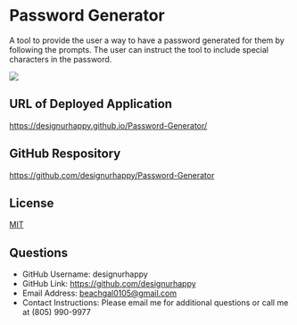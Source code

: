 # Password Generator
A tool to provide the user a way to have a password generated for them by following the prompts. The user can instruct the tool to include special characters in the password.

<img src=“https://github.com/designurhappy/Password-Generator/blob/master/Password-Generator.JPG”>


## URL of Deployed Application
https://designurhappy.github.io/Password-Generator/

## GitHub Respository
https://github.com/designurhappy/Password-Generator


## License
[MIT](https://choosealicense.com/licenses/mit/)


## Questions
* GitHub Username: designurhappy
* GitHub Link: https://github.com/designurhappy
* Email Address: beachgal0105@gmail.com
* Contact Instructions: Please email me for additional questions or call me at (805) 990-9977



